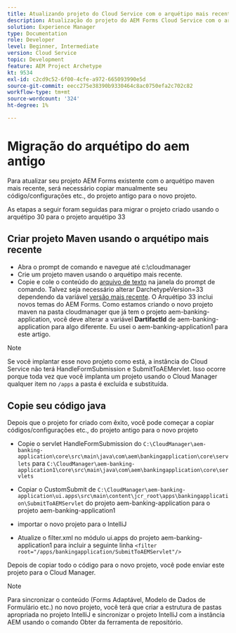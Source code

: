 ```yaml
---
title: Atualizando projeto do Cloud Service com o arquétipo mais recente
description: Atualização do projeto do AEM Forms Cloud Service com o arquétipo mais recente
solution: Experience Manager
type: Documentation
role: Developer
level: Beginner, Intermediate
version: Cloud Service
topic: Development
feature: AEM Project Archetype
kt: 9534
exl-id: c2cd9c52-6f00-4cfe-a972-665093990e5d
source-git-commit: eecc275e38390b9330464c8ac0750efa2c702c82
workflow-type: tm+mt
source-wordcount: '324'
ht-degree: 1%

---
```


# Migração do arquétipo do aem antigo

Para atualizar seu projeto AEM Forms existente com o arquétipo maven mais recente, será necessário copiar manualmente seu código/configurações etc., do projeto antigo para o novo projeto.

As etapas a seguir foram seguidas para migrar o projeto criado usando o arquétipo 30 para o projeto arquétipo 33

## Criar projeto Maven usando o arquétipo mais recente

* Abra o prompt de comando e navegue até c:\cloudmanager
* Crie um projeto maven usando o arquétipo mais recente.
* Copie e cole o conteúdo do [arquivo de texto](assets/creating-maven-project.txt) na janela do prompt de comando. Talvez seja necessário alterar DarchetypeVersion=33 dependendo da variável [versão mais recente](https://github.com/adobe/aem-project-archetype/releases). O Arquétipo 33 inclui novos temas do AEM Forms.
Como estamos criando o novo projeto maven na pasta cloudmanager que já tem o projeto aem-banking-application, você deve alterar a variável **DartifactId** de aem-banking-application para algo diferente. Eu usei o aem-banking-application1 para este artigo.

>[!NOTE]
>
>Se você implantar esse novo projeto como está, a instância do Cloud Service não terá HandleFormSubmission e SubmitToAEMervlet. Isso ocorre porque toda vez que você implanta um projeto usando o Cloud Manager qualquer item no `/apps` a pasta é excluída e substituída.

## Copie seu código java

Depois que o projeto for criado com êxito, você pode começar a copiar códigos/configurações etc., do projeto antigo para o novo projeto

* Copie o servlet HandleFormSubmission do ```C:\CloudManager\aem-banking-application\core\src\main\java\com\aem\bankingapplication\core\servlets```
para
  ```C:\CloudManager\aem-banking-application1\core\src\main\java\com\aem\bankingapplication\core\servlets```

* Copiar o CustomSubmit de
  ```C:\CloudManager\aem-banking-application\ui.apps\src\main\content\jcr_root\apps\bankingapplication\SubmitToAEMServlet``` do projeto aem-banking-application para o projeto aem-banking-application1

* importar o novo projeto para o IntelliJ

* Atualize o filter.xml no módulo ui.apps do projeto aem-banking-application1 para incluir a seguinte linha
  ```<filter root="/apps/bankingapplication/SubmitToAEMServlet"/>```

Depois de copiar todo o código para o novo projeto, você pode enviar este projeto para o Cloud Manager.

>[!NOTE]
>
>Para sincronizar o conteúdo (Forms Adaptável, Modelo de Dados de Formulário etc.) no novo projeto, você terá que criar a estrutura de pastas apropriada no projeto IntelliJ e sincronizar o projeto IntelliJ com a instância AEM usando o comando Obter da ferramenta de repositório.
